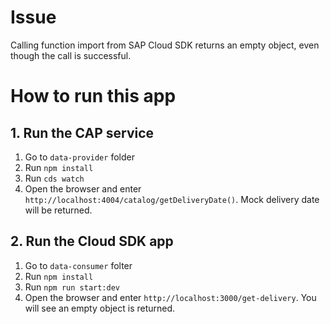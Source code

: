 # Issue
Calling function import from SAP Cloud SDK returns an empty object, even though the call is successful.

# How to run this app
## 1. Run the CAP service
1. Go to `data-provider` folder
2. Run `npm install`
3. Run `cds watch`
4. Open the browser and enter `http://localhost:4004/catalog/getDeliveryDate()`. Mock delivery date will be returned.

## 2. Run the Cloud SDK app
1. Go to `data-consumer` folter
2. Run `npm install`
3. Run `npm run start:dev`
4. Open the browser and enter `http://localhost:3000/get-delivery`. You will see an empty object is returned.


